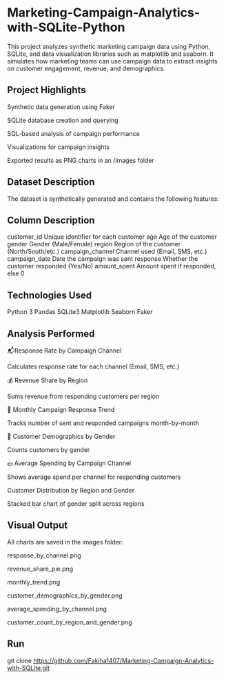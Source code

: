 # Marketing-Campaign-Analytics-with-SQLite-Python
This project analyzes synthetic marketing campaign data using Python, SQLite, and data visualization libraries such as matplotlib and seaborn. It simulates how marketing teams can use campaign data to extract insights on customer engagement, revenue, and demographics.

## Project Highlights
Synthetic data generation using Faker

SQLite database creation and querying

SQL-based analysis of campaign performance

Visualizations for campaign insights

Exported results as PNG charts in an /images folder

## Dataset Description
The dataset is synthetically generated and contains the following features:
## Column	Description
customer_id	Unique identifier for each customer
age	Age of the customer
gender	Gender (Male/Female)
region	Region of the customer (North/South/etc.)
campaign_channel	Channel used (Email, SMS, etc.)
campaign_date	Date the campaign was sent
response	Whether the customer responded (Yes/No)
amount_spent	Amount spent if responded, else 0
## Technologies Used
Python 3
Pandas
SQLite3
Matplotlib
Seaborn
Faker

## Analysis Performed
📬Response Rate by Campaign Channel

Calculates response rate for each channel (Email, SMS, etc.)

💰 Revenue Share by Region

Sums revenue from responding customers per region

📅 Monthly Campaign Response Trend

Tracks number of sent and responded campaigns month-by-month

👥 Customer Demographics by Gender

Counts customers by gender

💵 Average Spending by Campaign Channel

Shows average spend per channel for responding customers

Customer Distribution by Region and Gender

Stacked bar chart of gender split across regions
## Visual Output
All charts are saved in the images folder:

response_by_channel.png

revenue_share_pie.png

monthly_trend.png

customer_demographics_by_gender.png

average_spending_by_channel.png

customer_count_by_region_and_gender.png
## Run
git clone https://github.com/Fakiha1407/Marketing-Campaign-Analytics-with-SQLite.git
